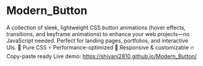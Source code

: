 # Modern_Button
A collection of sleek, lightweight CSS button animations (hover effects, transitions, and keyframe animations) to enhance your web projects—no JavaScript needed. Perfect for landing pages, portfolios, and interactive UIs.  🎨 Pure CSS  ⚡ Performance-optimized  📱 Responsive &amp; customizable  🔥 Copy-paste ready  Live demo:  https://shivani2810.github.io/Modern_Button/
